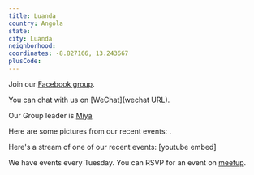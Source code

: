 ```yaml
---
title: Luanda
country: Angola
state: 
city: Luanda
neighborhood: 
coordinates: -8.827166, 13.243667
plusCode:
---
```

Join our [Facebook group](https://www.facebook.com/groups/free.code.camp.luanda).

You can chat with us on [WeChat](wechat URL).

Our Group leader is [Miya](freecodecamp.org/miya)

Here are some pictures from our recent events:
![]().

Here's a stream of one of our recent events:
[youtube embed]

We have events every Tuesday. You can RSVP for an event on [meetup](meetupurl).
